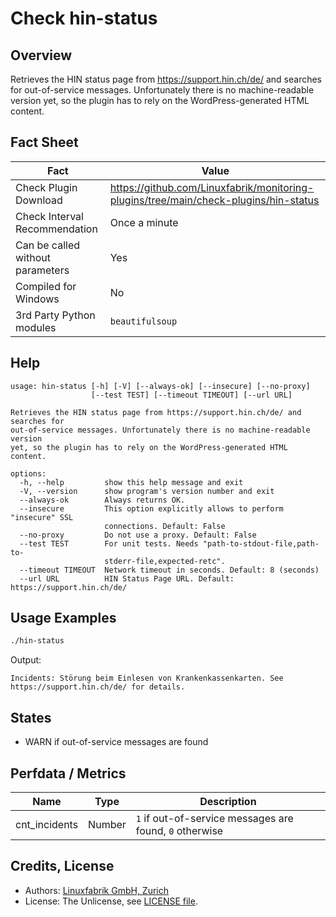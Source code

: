 # Check hin-status

## Overview

Retrieves the HIN status page from <https://support.hin.ch/de/> and searches for out-of-service messages. Unfortunately there is no machine-readable version yet, so the plugin has to rely on the WordPress-generated HTML content.


## Fact Sheet

| Fact | Value |
|----|----|
| Check Plugin Download                 | <https://github.com/Linuxfabrik/monitoring-plugins/tree/main/check-plugins/hin-status> |
| Check Interval Recommendation         | Once a minute |
| Can be called without parameters      | Yes |
| Compiled for Windows                  | No |
| 3rd Party Python modules              | `beautifulsoup` |


## Help

```text
usage: hin-status [-h] [-V] [--always-ok] [--insecure] [--no-proxy]
                  [--test TEST] [--timeout TIMEOUT] [--url URL]

Retrieves the HIN status page from https://support.hin.ch/de/ and searches for
out-of-service messages. Unfortunately there is no machine-readable version
yet, so the plugin has to rely on the WordPress-generated HTML content.

options:
  -h, --help         show this help message and exit
  -V, --version      show program's version number and exit
  --always-ok        Always returns OK.
  --insecure         This option explicitly allows to perform "insecure" SSL
                     connections. Default: False
  --no-proxy         Do not use a proxy. Default: False
  --test TEST        For unit tests. Needs "path-to-stdout-file,path-to-
                     stderr-file,expected-retc".
  --timeout TIMEOUT  Network timeout in seconds. Default: 8 (seconds)
  --url URL          HIN Status Page URL. Default: https://support.hin.ch/de/
```


## Usage Examples

```bash
./hin-status
```

Output:

```text
Incidents: Störung beim Einlesen von Krankenkassenkarten. See https://support.hin.ch/de/ for details.
```


## States

* WARN if out-of-service messages are found


## Perfdata / Metrics

| Name | Type | Description |
|----|----|----|
| cnt_incidents | Number | `1` if out-of-service messages are found, `0` otherwise |


## Credits, License

* Authors: [Linuxfabrik GmbH, Zurich](https://www.linuxfabrik.ch)
* License: The Unlicense, see [LICENSE file](https://unlicense.org/).
